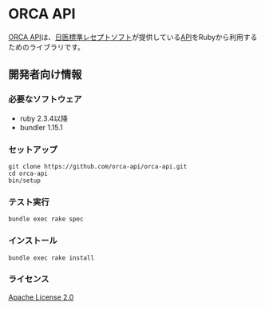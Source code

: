 # ORCA API

[ORCA API](https://orca-api.github.io/)は、[日医標準レセプトソフト](https://www.orca.med.or.jp/receipt/)が提供している[API](https://www.orca.med.or.jp/receipt/tec/api/)をRubyから利用するためのライブラリです。

## 開発者向け情報

### 必要なソフトウェア

 * ruby 2.3.4以降
 * bundler 1.15.1

### セットアップ

```shell
git clone https://github.com/orca-api/orca-api.git
cd orca-api
bin/setup
```

### テスト実行

```shell
bundle exec rake spec
```

### インストール

```shell
bundle exec rake install
```

### ライセンス

[Apache License 2.0](LICENSE)
